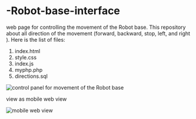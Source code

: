 # -Robot-base-interface
web page for controlling the movement of the Robot base.
This repository about all direction of the movement (forward, backward, stop, left, and right ).
Here is the list of files:
1. index.html
2. style.css
3. index.js
4. myphp.php
5. directions.sql

![control panel for movement of the Robot base](https://user-images.githubusercontent.com/46505072/123880578-a3dee300-d94b-11eb-9b9d-5ab9822b2be8.jpg)

view as mobile web view

![mobile web view](https://user-images.githubusercontent.com/46505072/123880706-e43e6100-d94b-11eb-95a0-b7c6d7c3f4ec.jpg)
